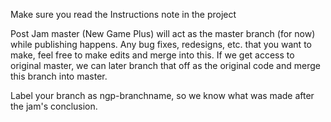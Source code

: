 Make sure you read the Instructions note in the project

Post Jam master  (New Game Plus) will act as the master branch (for now) while publishing happens. Any bug fixes, redesigns, etc. that you want to make, feel free to make edits and merge into this. If we get access to original master, we can later branch that off as the original code and merge this branch into master.

Label your branch as ngp-branchname, so we know what was made after the jam's conclusion.
